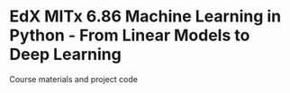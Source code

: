 # EdX MITx 6.86 Machine Learning in Python - From Linear Models to Deep Learning

Course materials and project code
